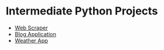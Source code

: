 # Intermediate Python Projects

- [Web Scraper](https://realpython.com/python-web-scraping-practical-introduction/)
- [Blog Application](https://realpython.com/get-started-with-django-1/)
- [Weather App](https://www.geeksforgeeks.org/python-create-a-weather-app-using-tkinter/)
